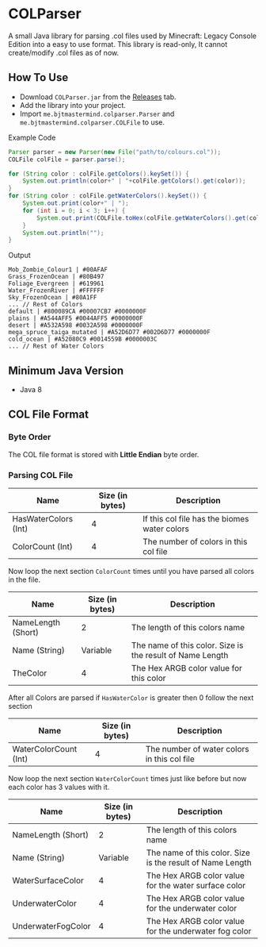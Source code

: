 # COLParser

A small Java library for parsing .col files used by Minecraft: Legacy Console Edition into a easy to use format. This library is read-only, It cannot create/modify .col files as of now.

## How To Use

* Download `COLParser.jar` from the [Releases](https://github.com/BJTMastermind/COLParser/releases) tab.
* Add the library into your project.
* Import `me.bjtmastermind.colparser.Parser` and `me.bjtmastermind.colparser.COLFile` to use.

Example Code

```java
Parser parser = new Parser(new File("path/to/colours.col"));
COLFile colFile = parser.parse();

for (String color : colFile.getColors().keySet()) {
    System.out.println(color+" | "+colFile.getColors().get(color));
}
for (String color : colFile.getWaterColors().keySet()) {
    System.out.print(color+" | ");
    for (int i = 0; i < 3; i++) {
        System.out.print(COLFile.toHex(colFile.getWaterColors().get(color)[i])+" ");
    }
    System.out.println("");
}
```

Output

```
Mob_Zombie_Colour1 | #00AFAF
Grass_FrozenOcean | #80B497
Foliage_Evergreen | #619961
Water_FrozenRiver | #FFFFFF
Sky_FrozenOcean | #80A1FF
... // Rest of Colors
default | #800089CA #00007CB7 #0000000F 
plains | #A544AFF5 #0044AFF5 #0000000F 
desert | #A532A598 #0032A598 #0000000F 
mega_spruce_taiga_mutated | #A52D6D77 #002D6D77 #0000000F 
cold_ocean | #A52080C9 #0014559B #0000003C
... // Rest of Water Colors
```

## Minimum Java Version

* Java 8

## COL File Format

### Byte Order

The COL file format is stored with **Little Endian** byte order.

### Parsing COL File

| Name | Size (in bytes) | Description |
| - | - | - |
| HasWaterColors (Int) | 4 | If this col file has the biomes water colors |
| ColorCount (Int) | 4 | The number of colors in this col file |

Now loop the next section `ColorCount` times until you have parsed all colors in the file.

| Name | Size (in bytes) | Description |
| - | - | - |
| NameLength (Short) | 2 | The length of this colors name |
| Name (String) | Variable | The name of this color. Size is the result of Name Length |
| TheColor | 4 | The Hex ARGB color value for this color |

After all Colors are parsed if `HasWaterColor` is greater then 0 follow the next section

| Name | Size (in bytes) | Description |
| - | - | - |
| WaterColorCount (Int) | 4 | The number of water colors in this col file |

Now loop the next section `WaterColorCount` times just like before but now each color has 3 values with it.

| Name | Size (in bytes) | Description |
| - | - | - |
| NameLength (Short) | 2 | The length of this colors name |
| Name (String) | Variable | The name of this color. Size is the result of Name Length |
| WaterSurfaceColor | 4 | The Hex ARGB color value for the water surface color |
| UnderwaterColor | 4 | The Hex ARGB color value for the underwater color |
| UnderwaterFogColor | 4 | The Hex ARGB color value for the underwater fog color |